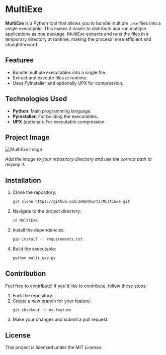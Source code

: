 # MultiExe

**MultiExe** is a Python tool that allows you to bundle multiple `.exe` files into a single executable. This makes it easier to distribute and run multiple applications as one package. MultiExe extracts and runs the files in a temporary directory at runtime, making the process more efficient and straightforward.

## Features

- Bundle multiple executables into a single file.
- Extract and execute files at runtime.
- Uses PyInstaller and optionally UPX for compression.

## Technologies Used

- **Python**: Main programming language.
- **PyInstaller**: For building the executables.
- **UPX** (optional): For executable compression.

## Project Image

![MultiExe Image]([path/to/image.png](https://media.discordapp.net/attachments/1359212742489149494/1359236286166208682/image.png?ex=67f6bef0&is=67f56d70&hm=1ec4a8cb3cd4536cccf8aefc602c75b7afcd40d3baf585dbb5437fc5e575e6ae&=&format=webp&quality=lossless&width=1654&height=827))

*Add the image to your repository directory and use the correct path to display it.*

## Installation

1. Clone the repository:
    ```bash
    git clone https://github.com/ImNotKurtz/MultiExe.git
    ```

2. Navigate to the project directory:
    ```bash
    cd MultiExe
    ```

3. Install the dependencies:
    ```bash
    pip install -r requirements.txt
    ```

4. Build the executable:
    ```bash
    python multi_exe.py
    ```

## Contribution

Feel free to contribute! If you'd like to contribute, follow these steps:

1. Fork the repository.
2. Create a new branch for your feature:
    ```bash
    git checkout -b my-feature
    ```
3. Make your changes and submit a pull request.

## License

This project is licensed under the MIT License.
